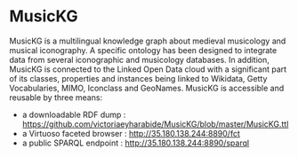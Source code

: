 # MusicKG

MusicKG is a multilingual knowledge graph about medieval musicology and musical iconography. A specific ontology has been designed to integrate data from several iconographic and musicology databases. In addition, MusicKG is connected to the Linked Open Data cloud with a significant part of its classes, properties and instances being linked to Wikidata, Getty Vocabularies, MIMO, Iconclass and GeoNames. MusicKG is accessible and reusable by three means: 

* a downloadable RDF dump : https://github.com/victoriaeyharabide/MusicKG/blob/master/MusicKG.ttl
* a Virtuoso faceted browser : http://35.180.138.244:8890/fct
* a public SPARQL endpoint : http://35.180.138.244:8890/sparql
